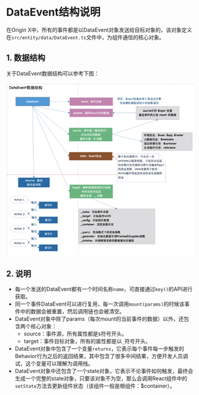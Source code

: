 # DataEvent结构说明

在Origin X中，所有的事件都是以DataEvent对象发送给目标对象的，该对象定义在`src/entity/data/DataEvent.ts`文件中，为组件通信的核心对象。

## 1. 数据结构

关于DataEvent数据结构可以参考下图：

![](/assets/images/spo/014/data-event.png)

## 2. 说明

* 每一个发送的DataEvent都有一个时间名称`name`，可直接通过`key()`的API进行获取。
* 同一个事件DataEvent可以进行复用，每一次调用`mount(params)`的时候该事件中的数据会被重置，然后调用链也会被清空。
* DataEvent对象中除了params（每次mount的当前事件的数据）以外，还包含两个核心对象：
  * source：事件源，所有属性都是`$`符号开头。
  * target：事件目标对象，所有的属性都是以`_`符号开头。
* DataEvent对象中包含了一个变量`returns`，它表示每个事件每一步触发的Behavior行为之后的返回结果，其中包含了很多中间结果，方便开发人员调试，这个变量可以理解为调用栈。
* DataEvent对象中还包含了一个state对象，它表示不论事件如何触发，最终会生成一个完整的state对象，只要该对象不为空，那么会调用React组件中的`setState`方法去更新组件状态（该组件一般是根组件：$container）。



